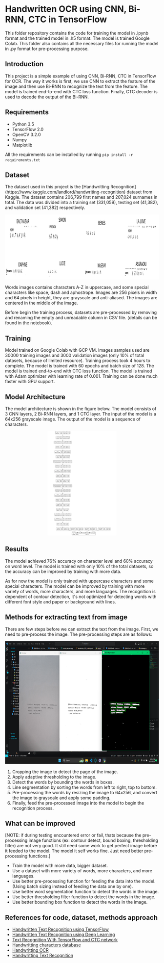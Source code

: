 # Handwritten OCR using CNN, Bi-RNN, CTC in TensorFlow

This folder repository contains the code for training the model in .ipynb format and the trained model in .h5 format. The model is trained Google Colab. This folder also contains all the necessary files for running the model in .py format for pre-processing purpose.

## Introduction

This project is a simple example of using CNN, Bi-RNN, CTC in TensorFlow for OCR.
The way it works is first, we use CNN to extract the feature of the image and then use Bi-RNN to recognize the text from the feature. The model is trained end-to-end with CTC loss function. Finally, CTC decoder is used to decode the output of the Bi-RNN.

## Requirements

- Python 3.5
- TensorFlow 2.0
- OpenCV 3.2.0
- Numpy
- Matplotlib

All the requirements can be installed by running `pip install -r requirements.txt`

## Dataset

The dataset used in this project is the [Handwritting Recognition] (https://www.kaggle.com/landlord/handwriting-recognition) dataset from Kaggle. The dataset contains 206,799 first names and 207,024 surnames in total. The data was divided into a training set (331,059), testing set (41,382), and validation set (41,382) respectively.

<p align="center"><img src ="doc/dataset_preview.png?raw=true" height="212" alt="Dataset Preview" /></p>

Words images contains characters A-Z in uppercase, and some special characters like space, dash and aphostrope. Images are 256 pixels in width and 64 pixels in height, they are grayscale and anti-aliased. The images are centered in the middle of the image.

Before begin the training process, datasets are pre-processed by removing and renaming the empty and unreadable column in CSV file. (details can be found in the notebook).

## Training

Model trained on Google Colab with GCP VM. Images samples used are 30000 training images and 3000 validation images (only 10% of total datasets, because of limited resource). Training process took 4 hours to complete. The model is trained with 60 epochs and batch size of 128. The model is trained end-to-end with CTC loss function. The model is trained with Adam optimizer with learning rate of 0.001.
Training can be done much faster with GPU support.

## Model Architecture

The model architecture is shown in the figure below. The model consists of 3 CNN layers, 2 Bi-RNN layers, and 1 CTC layer. The input of the model is a 64x256 grayscale image. The output of the model is a sequence of characters.

<p align="center"><img src ="doc/model_structure.png?raw=true" height="340" alt="Model Structure" /></p>

## Results

The model achieved 76% accuracy on character level and 60% accuracy on word level. The model is trained with only 10% of the total datasets, so the accuracy can be improved by training with more data.

As for now the model is only trained with uppercase characters and some special characters. The model can be improved by training with more variety of words, more characters, and more languages. The recognition is dependent of contour detection, it's not optimized for detecting words with different font style and paper or background with lines.

## Methods for extracting text from image

There are few steps before we can extract the text from the image. First, we need to pre-process the image. The pre-processing steps are as follows:

<p align="center"><img src ="doc/processing-image.png?raw=true" height="400" alt="Dataset Preview" /></p>

1. Cropping the image to detect the page of the image.
2. Apply adaptive thresholding to the image.
3. Detect the words by bounding the words in boxes.
4. Line segmentation by sorting the words from left to right, top to bottom.
5. Pre-processing the words by resizing the image to 64x256, and convert the image to grayscale and apply some padding.
6. Finally, feed the pre-processed image into the model to begin the recognition process.

## What can be improved
[NOTE: if during testing encountered error or fail, thats because the pre-processing image functions (ex: contour detect, bound boxing, thresholding filter) are not very good. It still need some work to get perfect image before it feeded to the model. The model it self works fine. Just need better pre-processing functions.]
- Train the model with more data, bigger dataset.
- Use a dataset with more variety of words, more characters, and more languages.
- Use better pre-processing function for feeding the data into the model. (Using batch sizing instead of feeding the data one by one).
- Use better word segmentation function to detect the words in the image.
- Use better thresholding filter function to detect the words in the image.
- Use better bounding box function to detect the words in the image.

## References for code, dataset, methods approach

- [Handwritten Text Recognition using TensorFlow](https://towardsdatascience.com/handwritten-text-recognition-using-tensorflow-2-0-f4352b7afe16)
- [Handwritten Text Recognition using Deep Learning](https://towardsdatascience.com/handwritten-text-recognition-using-deep-learning-8a782c93c2fa)
- [Text Recognition With TensorFlow and CTC network](https://pylessons.com/ctc-text-recognition)
- [Handwritting characters database](https://github.com/sueiras/handwritting_characters_database)
- [Handwritting OCR](https://github.com/Breta01/handwriting-ocr)
- [Handwritting Text Recognition](https://medium.com/@mohini.1893/handwriting-text-recognition-236b33c5caa4)
